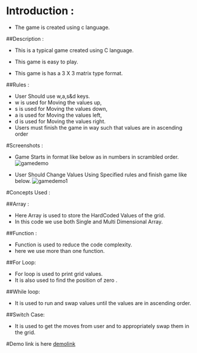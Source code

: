 # Introduction :

* The game is created using c language.
 
##Description :

* This is a typical game created using C language.

* This game is easy to play. 

* This game is has a 3 X 3 matrix type format.

##Rules :

* User Should use w,a,s&d keys.
* w is used for Moving the values up,
* s is used for Moving the values down, 
* a is used for Moving the values left,
* d is used for Moving the values right.
* Users must finish the game in way such that values are in ascending order

#Screenshots :
* Game Starts in format like below as in numbers in scrambled order.
![gamedemo][demo1]

* User Should Change Values Using Specified rules and finish game like below.
![gamedemo1][demo3]

#Concepts Used :

##Array :
* Here Array is used to store the HardCoded Values of the grid.
* In this code we use both Single and Multi Dimensional Array. 
        
##Function :
* Function is used to reduce the code complexity.
* here we use more than one function.

##For Loop:
* For loop is used to print grid values.
* It is also used to find the position of zero .

##While loop:
* It is used to run and swap values until the values are in ascending order.

##Switch Case:
* It is used to get the moves from user and to appropriately swap them in the grid.



#Demo
link is here [demolink]


[demo1]: https://gist.github.com/prithivichithran/d80be0e6959d886568acd90a11938b95/raw/45939a762b64b1dac21079fcbe96f35e3e90cb30/Game_Starts.png
[demo3]: https://gist.github.com/prithivichithran/d80be0e6959d886568acd90a11938b95/raw/45939a762b64b1dac21079fcbe96f35e3e90cb30/Game_Starts_2.png
[demolink]: https://onlinegdb.com/By0cg8wbN

